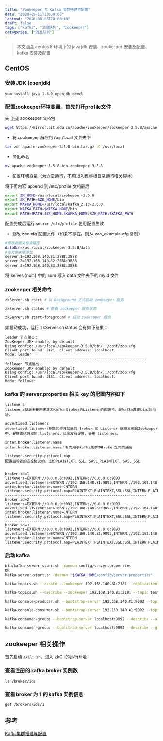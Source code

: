 ```yaml
---
title: "Zookeeper 与 Kafka 集群搭建与配置"
date: "2020-05-11T20:00:00"
lastmod: "2020-08-05T20:00:00"
draft: false
tags: ["kafka", "消息队列", "zookeeper"]
categories: ["消息队列"]
---
```


> 本文涵盖 centos 8 环境下的 java jdk 安装、zookeeper 安装及配置、kafka 安装及配置

## CentOS
###  安装 JDK (openjdk)
    yum install java-1.8.0-openjdk-devel

   
### 配置zookeeper环境变量，首先打开profile文件
先 [下载](https://zookeeper.apache.org/releases.html) zookeeper 文档包
``` sh
wget https://mirror.bit.edu.cn/apache/zookeeper/zookeeper-3.5.8/apache-zookeeper-3.5.8-bin.tar.gz
```

- 将 zookeeper 解压到 /usr/local 文件夹下
``` sh
tar zxf apache-zookeeper-3.5.8-bin.tar.gz -C /usr/local        
```

- 简化命名
``` sh
mv apache-zookeeper-3.5.8-bin zookeeper-3.5.8
```

- 配置环境变量（为方便运行，不用进入程序根目录运行相关脚本）
    
将下面内容 append 到 /etc/profile 文档最后

``` sh
export ZK_HOME=/usr/local/zookeeper-3.5.8
export ZK_PATH=$ZK_HOME/bin
export KAFKA_HOME=/usr/local/kafka_2.13-2.6.0
export KAFKA_PATH=$KAFKA_HOME/bin
export PATH=$PATH:$ZK_HOME:$KAFKA_HOME:$ZK_PATH:$KAFKA_PATH
```

配置完成后运行 `source /etc/profile` 使用配置生效 

- 修改 zoo.cfg 配置文件（如果不存在，则从 zoo_example.cfg 复制） 
``` sh
#修改数据文件夹路径
dataDir=/usr/local/zookeeper-3.5.8/data
#在文件末尾添加
server.1=192.168.140.81:2888:3888
server.2=192.168.140.82:2888:3888
server.3=192.168.140.83:2888:3888
```
将 server.{num} 中的 num 写入 data 文件夹下的 myid 文件

### zookeeper 相关命令
``` sh
zkServer.sh start # 以 background 方式启动 zookeeper 服务

zkServer.sh status # 查看 zookeeper 服务状态

zkServer.sh start-foreground # 启动 zookeeper 服务
```

如启动成功，运行 zkServer.sh status 会有如下结果：
```
leader 节点输出：
ZooKeeper JMX enabled by default
Using config: /usr/local/zookeeper-3.5.8/bin/../conf/zoo.cfg
Client port found: 2181. Client address: localhost.
Mode: leader
-----------------------------------------------------------------
follower 节点输出：
ZooKeeper JMX enabled by default
Using config: /usr/local/zookeeper-3.5.8/bin/../conf/zoo.cfg
Client port found: 2181. Client address: localhost.
Mode: follower
```

### kafka 的 server.properties 相关 key 的配置内容如下
```
listeners
listeners就是主要用来定义Kafka Broker的Listener的配置项。是kafka真正bind的地址。

advertised.listeners
advertised.listeners参数的作用就是将 Broker 的 Listener 信息发布到Zookeeper中，是暴露给外部的 listeners，如果没有设置，会用 listeners。

inter.broker.listener.name
inter.broker.listener.name：专门用于Kafka集群中Broker之间的通信

listener.security.protocol.map
配置监听者的安全协议的，比如PLAINTEXT、SSL、SASL_PLAINTEXT、SASL_SSL


broker.id=1
listeners=EXTERN://0.0.0.0:9092,INTERN://0.0.0.0:9093
advertised.listeners=EXTERN://192.168.140.81:9092,INTERN://192.168.140.81:9093
inter.broker.listener.name=INTERN
listener.security.protocol.map=PLAINTEXT:PLAINTEXT,SSL:SSL,INTERN:PLAINTEXT,EXTERN:PLAINTEXT
-----------------------------------------------------------------
broker.id=2
listeners=EXTERN://0.0.0.0:9092,INTERN://0.0.0.0:9093
advertised.listeners=EXTERN://192.168.140.82:9092,INTERN://192.168.140.82:9093
inter.broker.listener.name=INTERN
listener.security.protocol.map=PLAINTEXT:PLAINTEXT,SSL:SSL,INTERN:PLAINTEXT,EXTERN:PLAINTEXT
-----------------------------------------------------------------
broker.id=3
listeners=EXTERN://0.0.0.0:9092,INTERN://0.0.0.0:9093
advertised.listeners=EXTERN://192.168.140.83:9092,INTERN://192.168.140.83:9093
inter.broker.listener.name=INTERN
listener.security.protocol.map=PLAINTEXT:PLAINTEXT,SSL:SSL,INTERN:PLAINTEXT,EXTERN:PLAINTEXT
```

### 启动 kafka
``` sh
bin/kafka-server-start.sh -daemon config/server.properties
OR
kafka-server-start.sh -daemon "$KAFKA_HOME/config/server.properties"

kafka-topics.sh --create --zookeeper 192.168.140.81:2181 --replication-factor 3 --partitions 1 --topic test-topic

kafka-topics.sh --describe --zookeeper 192.168.140.81:2181 --topic test-topic

kafka-console-producer.sh --bootstrap-server 192.168.140.81:9092 --topic test-topic

kafka-console-consumer.sh --bootstrap-server 192.168.140.81:9092 --topic test-topic # --from-beginning

kafka-consumer-groups --bootstrap-server localhost:9092 --describe --all-group

kafka-consumer-groups --bootstrap-server localhost:9092 --describe --group my-group
```

## zookeeper 相关操作
首先启动 `zkCli.sh`，进入 zkCli 的运行环境

### 查看注册的 kafka broker 实例数
    ls /broker/ids

### 查看 broker 为 1 的 kafka 实例信息
    get /brokers/ids/1

## 参考
[Kafka集群搭建与配置](https://www.jianshu.com/p/bdd9608df6b3)